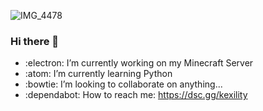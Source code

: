 ![IMG_4478](https://github.com/kexility/kexility/assets/102562108/17db5e5d-c38e-44e5-aff2-bf3a24e155c1)

### Hi there 👋



- :electron: I’m currently working on my Minecraft Server
- :atom: I’m currently learning Python
- :bowtie: I’m looking to collaborate on anything...
- :dependabot: How to reach me: https://dsc.gg/kexility
